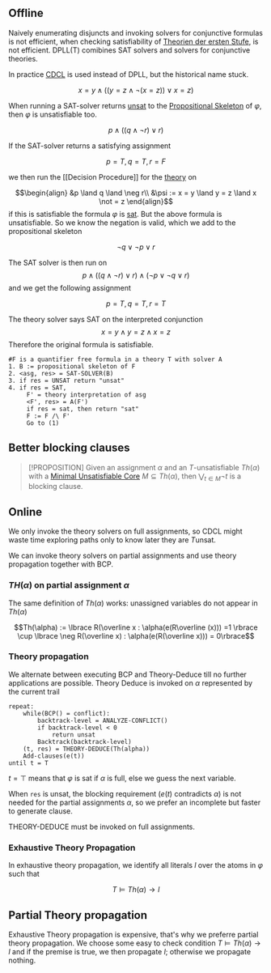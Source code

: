 ## Offline

Naively enumerating disjuncts and invoking solvers for conjunctive formulas is not efficient, when checking satisfiability of [Theorien der ersten Stufe](Theorien%20der%20ersten%20Stufe.md), is not efficient.
DPLL(T) comibines SAT solvers and solvers for conjunctive theories.

In practice [CDCL](CDCL.md) is used instead of DPLL, but the historical name stuck.

$$x = y \land ((y=z \land \neg(x = z)) \lor x =z)$$

When running a SAT-solver returns [unsat](Unerfüllbar.md) to the [Propositional Skeleton](Propositional%20Skeleton.md) of $\varphi$, then $\varphi$ is unsatisfiable too.

$$p \land ((q\land \neg r) \lor r)$$

If the SAT-solver returns a satisfying assignment

$$p = T, q =T, r= F$$

we then run the [[Decision Procedure]] for the [theory](Theorien%20der%20ersten%20Stufe.md) on

$$\begin{align}
&p \land q \land \neg r\\
&\psi := x = y \land y = z \land x \not = z
\end{align}$$
if this is satisfiable the formula $\varphi$ is [sat](Erfüllbarkeit.md). But the above formula is unsatisfiable. So we know the negation is valid, which we add to the propositional skeleton

$$\neg q \lor \neg p \lor r$$

The SAT solver is then run on 
$$p \land ((q\land \neg r) \lor r) \land (\neg p \lor \neg q \lor r)$$
and we get the following assignment

$$p=T, q =T, r =T$$

The theory solver says SAT on the interpreted conjunction
$$x = y \land y =z \land x = z$$
Therefore the original formula is satisfiable.


```
#F is a quantifier free formula in a theory T with solver A
1. B := propositional skeleton of F
2. <asg, res> = SAT-SOLVER(B)
3. if res = UNSAT return "unsat"
4. if res = SAT,
	 F' = theory interpretation of asg
	 <F', res> = A(F')
	 if res = sat, then return "sat"
	 F := F /\ F'
	 Go to (1)
```


## Better blocking clauses

> [!PROPOSITION]
> Given an assignment $\alpha$ and an $T$-unsatisfiable $Th(\alpha)$ with a [Minimal Unsatisfiable Core](Minimal%20Unsatisfiable%20Core.md) $M\subseteq Th(\alpha)$, then $\bigvee_{t\in M}\neg t$ is a blocking clause.

## Online

We only invoke the theory solvers on full assignments, so CDCL might waste time exploring paths only to know later they are  $T$unsat.

We can invoke theory solvers on partial assignments and use theory propagation together with BCP. 

### $TH(\alpha)$ on partial assignment $\alpha$

The same definition of $Th(\alpha)$ works: unassigned variables do not appear in $Th(\alpha)$

$$Th(\alpha) := \lbrace R(\overline x : \alpha(e(R\overline (x))) =1 \rbrace \cup \lbrace \neg R(\overline x) : \alpha(e(R(\overline x))) = 0\rbrace$$

### Theory propagation

We alternate between executing BCP and Theory-Deduce till no further applications are possible. Theory Deduce is invoked on $\alpha$ represented by the current trail

```
repeat:
	while(BCP() = conflict):
		backtrack-level = ANALYZE-CONFLICT()
		if backtrack-level < 0
			return unsat
		Backtrack(backtrack-level)
	(t, res) = THEORY-DEDUCE(Th(alpha))
	Add-clauses(e(t))
until t = T
```

$t = \top$ means that $\varphi$ is sat if $\alpha$ is full, else we guess the next variable.

When `res` is unsat, the blocking requirement ($e(t)$ contradicts $\alpha$) is not needed for the partial assignments $\alpha$, so we prefer an incomplete but faster to generate clause.

THEORY-DEDUCE must be invoked on full assignments.

### Exhaustive Theory Propagation
In exhaustive theory propagation, we identify all literals $l$ over the atoms in $\varphi$ such that

$$T \vDash Th(\alpha) \to l$$

## Partial Theory propagation

Exhaustive Theory propagation is expensive, that's why we preferre partial theory propagation. We choose some easy to check condition $T \vDash Th(\alpha) \to l$ and if the premise is true, we then propagate $l$; otherwise we propagate nothing.

